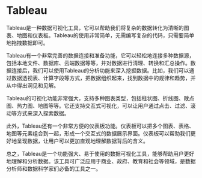 # Tableau
Tableau是一种数据可视化工具，它可以帮助我们将复杂的数据转化为清晰的图表、地图和仪表板。Tableau的使用非常简单，无需编写复杂的代码，只需要简单地拖拽数据即可。

Tableau有一个非常完善的数据连接和准备功能，它可以轻松地连接多种数据源，包括本地文件、数据库、云端数据等等，并对数据进行清理、转换和汇总操作。数据连接后，我们可以使用Tableau的分析功能来深入挖掘数据。比如，我们可以通过数据透视表、计算字段等方式，把数据组织起来，找到数据中的规律和趋势，并从中得出洞见和见解。

Tableau的可视化功能非常强大，支持多种图表类型，包括柱状图、折线图、散点图、热力图、地图等等。它还支持交互式可视化，可以让用户通过点击、过滤、滚动等方式来深入探索数据。

此外，Tableau还有一个非常方便的仪表板功能。仪表板可以把多个图表、表格、地图等元素组合到一起，形成一个交互式的数据展示界面。仪表板可以帮助我们更好地呈现数据，让用户可以更加直观地理解数据背后的含义。

总之，Tableau是一个功能强大、易于使用的数据可视化工具，能够帮助用户更好地理解和分析数据。该工具可广泛应用于商业、政府、教育和社会等领域，是数据分析师和数据科学家们必备的工具之一。